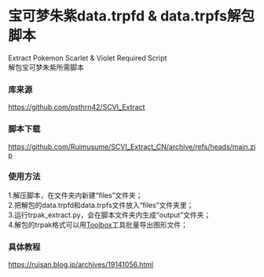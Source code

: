 # 宝可梦朱紫data.trpfd & data.trpfs解包脚本
Extract Pokemon Scarlet &amp; Violet Required Script<br>
解包宝可梦朱紫所需脚本

### 库来源
https://github.com/psthrn42/SCVI_Extract

### 脚本下载
https://github.com/Ruimusume/SCVI_Extract_CN/archive/refs/heads/main.zip

### 使用方法
1.解压脚本，在文件夹内新建“files”文件夹；<br>
2.把解包的data.trpfd和data.trpfs文件放入“files”文件夹里；<br>
3.运行trpak_extract.py，会在脚本文件夹内生成“output”文件夹；<br>
4.解包的trpak格式可以用<a href="https://github.com/KillzXGaming/Switch-Toolbox/releases/tag/EXPERIMENTAL_LATEST" target="_blank" title="">Toolbox</a>工具批量导出图形文件；

### 具体教程
https://ruisan.blog.jp/archives/19141056.html
